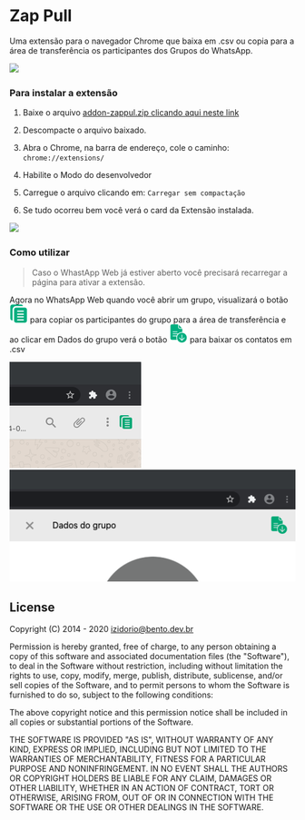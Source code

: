 # Zap Pull
Uma extensão para o navegador Chrome que baixa em .csv ou copia para a área de transferência os participantes dos Grupos do WhatsApp.

![](./common/00.gif)

### Para instalar a extensão

1. Baixe o arquivo [addon-zappul.zip clicando aqui neste link](https://github.com/izidorio/addon-zappull/releases/download/0.3.4/addon-zappull.zip)

2. Descompacte o arquivo baixado.

3. Abra o Chrome, na barra de endereço, cole o caminho: `chrome://extensions/`

4. Habilite o Modo do desenvolvedor

5. Carregue o arquivo clicando em: `Carregar sem compactação`

6. Se tudo ocorreu bem você verá o card da Extensão instalada.

![](./common/01.gif)<br>

### Como utilizar

> Caso o WhastApp Web já estiver aberto você precisará recarregar a página para ativar a extensão.

Agora no WhatsApp Web quando você abrir um grupo,  visualizará o botão ![](./common/btn-copy.png) para copiar os participantes do grupo para a área de transferência e ao clicar em Dados do grupo verá o botão ![](./common/btn-csv.png) para baixar os contatos em .csv


![](./common/chrome1.png)<br /> 
![](./common/chrome2.png)<br />

## License

Copyright (C) 2014 - 2020 <izidorio@bento.dev.br>

Permission is hereby granted, free of charge, to any person obtaining a copy of
this software and associated documentation files (the "Software"), to deal in
the Software without restriction, including without limitation the rights to
use, copy, modify, merge, publish, distribute, sublicense, and/or sell copies
of the Software, and to permit persons to whom the Software is furnished to do
so, subject to the following conditions:

The above copyright notice and this permission notice shall be included in all
copies or substantial portions of the Software.

THE SOFTWARE IS PROVIDED "AS IS", WITHOUT WARRANTY OF ANY KIND, EXPRESS OR
IMPLIED, INCLUDING BUT NOT LIMITED TO THE WARRANTIES OF MERCHANTABILITY,
FITNESS FOR A PARTICULAR PURPOSE AND NONINFRINGEMENT. IN NO EVENT SHALL THE
AUTHORS OR COPYRIGHT HOLDERS BE LIABLE FOR ANY CLAIM, DAMAGES OR OTHER
LIABILITY, WHETHER IN AN ACTION OF CONTRACT, TORT OR OTHERWISE, ARISING FROM,
OUT OF OR IN CONNECTION WITH THE SOFTWARE OR THE USE OR OTHER DEALINGS IN THE
SOFTWARE.